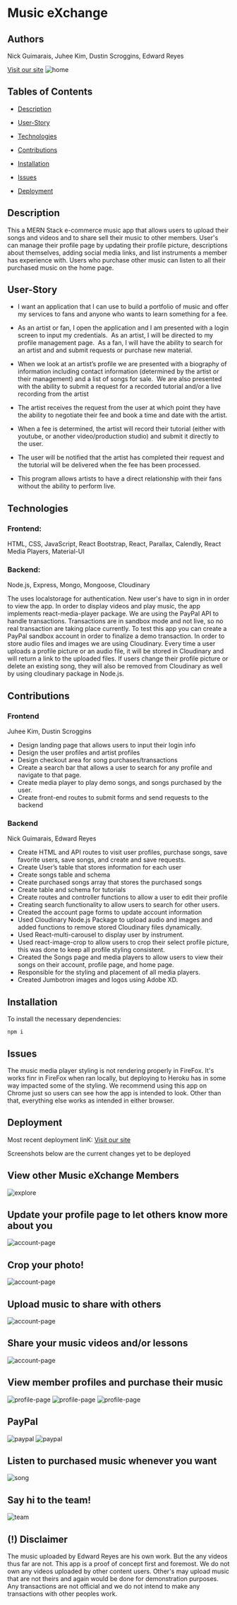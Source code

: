 # Music eXchange 

## Authors
Nick Guimarais, Juhee Kim, Dustin Scroggins, Edward Reyes

[Visit our site](https://musicexchangev2.herokuapp.com/)
![home](./client/src/assets/screenshots/home.png)

## Tables of Contents
* [Description](#description)
* [User-Story](#user-story)

* [Technologies](#technologies)

* [Contributions](#contributions)

* [Installation](#installation)

* [Issues](#issues)

* [Deployment](#Deployment)

## Description
This a MERN Stack e-commerce music app that allows users to upload their songs and videos and to share sell their music to other members. User's can manage their profile page by updating their profile picture, descriptions about themselves, adding social media links, and list instruments a member has experience with. Users who purchase other music can listen to all their purchased music on the home page. 

## User-Story
* I want an application that I can use to build a portfolio of music and offer my services to fans and anyone who wants to learn something for a fee. 

* As an artist or fan, I open the application and I am presented with a login screen to input my credentials.  As an artist, I will be directed to my profile management page.  As a fan, I will have the ability to search for an artist and and submit requests or purchase new material.

* When we look at an artist’s profile we are presented with a biography of information including contact information (determined by the artist or their management) and a list of songs for sale.  We are also presented with the ability to submit a request for a recorded tutorial and/or a live recording from the artist

* The artist receives the request from the user at which point they have the ability to negotiate their fee and book a time and date with the artist. 

* When a fee is determined, the artist will record their tutorial (either with youtube, or another video/production studio) and submit it directly to the user.

* The user will be notified that the artist has completed their request and the tutorial will be delivered when the fee has been processed.

* This program allows artists to have a direct relationship with their fans without the ability to perform live. 

## Technologies

### Frontend:
HTML, CSS, JavaScript, React Bootstrap, React, Parallax, Calendly, React Media Players, Material-UI

### Backend:
Node.js, Express, Mongo, Mongoose, Cloudinary

The uses localstorage for authentication. New user's have to sign in in order to view the app. In order to display videos and play music, the app implements react-media-player package. We are using the PayPal API to handle transactions. Transactions are in sandbox mode and not live, so no real transaction are taking place currently. To test this app you can create a PayPal sandbox account in order to finalize a demo transaction. In order to store audio files and images we are using Cloudinary. Every time a user uploads a profile picture or an audio file, it will be stored in Cloudinary and will return a link to the uploaded files. If users change their profile picture or delete an existing song, they will also be removed from Cloudinary as well by using cloudinary package in Node.js.

## Contributions

### Frontend
Juhee Kim, Dustin Scroggins
* Design landing page that allows users to input their login info
* Design the user profiles and artist profiles
* Design checkout area for song purchases/transactions
* Create a search bar that allows a user to search for any profile and navigate to that page. 
* Create media player to play demo songs, and songs purchased by the user. 
* Create front-end routes to submit forms and send requests to the backend

### Backend
Nick Guimarais, Edward Reyes

* Create HTML and API routes to visit user profiles, purchase songs, save favorite users, save songs, and create and save requests.
* Create User’s table that stores information for each user
* Create songs table and schema
* Create purchased songs array that stores the purchased songs
* Create table and schema for tutorials
* Create routes and controller functions to allow a user to edit their profile
* Creating search functionality to allow users to search for other users.
* Created the account page forms to update account information
* Used Cloudinary Node.js Package to upload audio and images and added functions to remove stored Cloudinary files dynamically.
* Used React-multi-carousel to display user by instrument.
* Used react-image-crop to allow users to crop their select profile picture, this was done to keep all profile styling consistent.
* Created the Songs page and media players to allow users to view their songs on their account, profile page, and home page. 
* Responsible for the styling and placement of all media players.
* Created Jumbotron images and logos using Adobe XD.

## Installation

To install the necessary dependencies:

```
npm i
```

## Issues
The music media player styling is not rendering properly in FireFox. It's works finr in FireFox when ran locally, but deploying to Heroku has in some way impacted some of the styling. We recommend using this app on Chrome just so users can see how the app is intended to look. Other than that, everything else works as intended in either browser.

## Deployment
Most recent deployment linK:
[Visit our site](https://musicexchangev2.herokuapp.com/)

Screenshots below are the current changes yet to be deployed

## View other Music eXchange Members
![explore](./client/src/assets/screenshots/explore.png)
## Update your profile page to let others know more about you
![account-page](./client/src/assets/screenshots/account.png)
## Crop your photo!
![account-page](./client/src/assets/screenshots/account-5.png)
## Upload music to share with others
![account-page](./client/src/assets/screenshots/account-4.png)
## Share your music videos and/or lessons 
![account-page](./client/src/assets/screenshots/account-3.png)
## View member profiles and purchase their music
![profile-page](./client/src/assets/screenshots/profile-page.png)
![profile-page](./client/src/assets/screenshots/profile-2.png)
![profile-page](./client/src/assets/screenshots/profile-3.png)
## PayPal
![paypal](./client/src/assets/screenshots/paypal.png)
![paypal](./client/src/assets/screenshots/paypal-2.png)
## Listen to purchased music whenever you want
![song](./client/src/assets/screenshots/songs.png)
## Say hi to the team!
![team](./client/src/assets/screenshots/team.png)

## (!) Disclaimer
The music uploaded by Edward Reyes are his own work. But the any videos thus far are not. This app is a proof of concept first and foremost. We do not own any videos uploaded by other content users. Other's may upload music that are not theirs and again would be done for demonstration purposes. Any transactions are not official and we do not intend to make any transactions with other peoples work.

